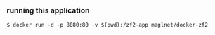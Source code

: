 ### running this application

```
$ docker run -d -p 8080:80 -v $(pwd):/zf2-app maglnet/docker-zf2
```
